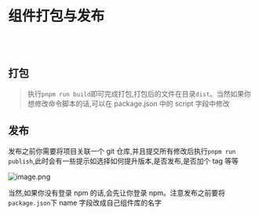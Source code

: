 # 组件打包与发布

<br />
<br />

## 打包

> 执行`pnpm run build`即可完成打包,打包后的文件在目录`dist`。当然如果你想修改命令脚本的话,可以在 package.json 中的 script 字段中修改

## 发布

发布之前你需要将项目关联一个 git 仓库,并且提交所有修改后执行`pnpm run publish`,此时会有一些提示如选择如何提升版本,是否发布,是否加个 tag 等等

![image.png](https://p1-juejin.byteimg.com/tos-cn-i-k3u1fbpfcp/8e1b7c40484f49c999ba492303e2855c~tplv-k3u1fbpfcp-watermark.image?)

当然,如果你没有登录 npm 的话,会先让你登录 npm。注意发布之前要将`package.json`下 name 字段改成自己组件库的名字
